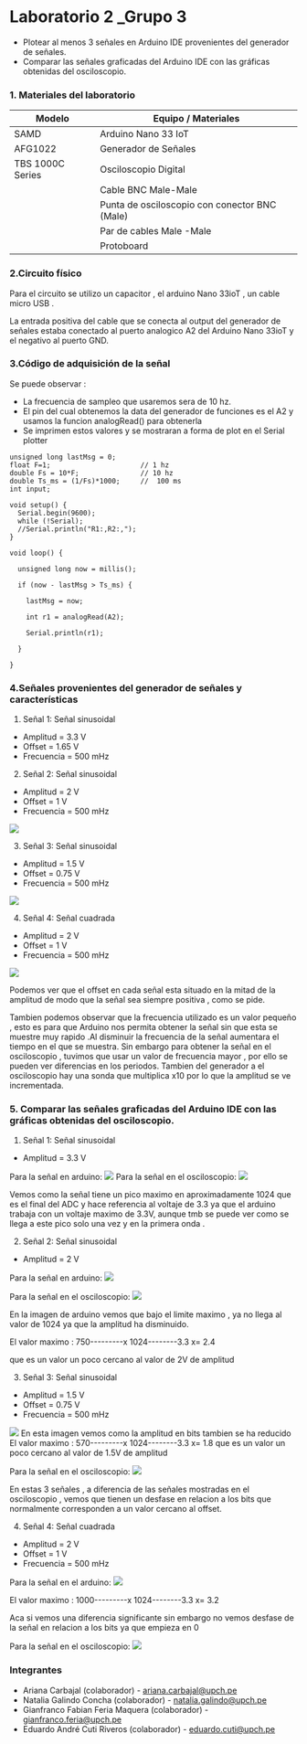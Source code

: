 # Laboratorio 2 _Grupo 3
- Plotear al menos 3 señales en Arduino IDE provenientes del generador de señales.
-  Comparar las señales graficadas del Arduino IDE con las gráficas obtenidas del osciloscopio.




### 1. Materiales del laboratorio


| Modelo | Equipo / Materiales |
| ------------- | ------------- |
| SAMD |Arduino Nano 33 IoT  |
| AFG1022  | Generador de Señales  |
| TBS 1000C Series  |  Osciloscopio Digital  |
|  |Cable BNC Male-Male |
|  | Punta de osciloscopio con conector BNC (Male) |
|  | Par de cables Male -Male  |
|  | Protoboard  |

### 2.Circuito físico

Para el circuito se utilizo un capacitor , el arduino Nano 33ioT , un cable micro USB .

La entrada positiva del cable que se conecta al output del generador de señales estaba conectado al puerto analogico A2 del Arduino Nano 33ioT y el negativo  al puerto GND.

### 3.Código de adquisición de la señal
Se puede observar :
- La frecuencia de sampleo que usaremos sera de 10 hz.
- El pin del cual obtenemos la data del generador de funciones es el A2 y usamos la funcion analogRead() para obtenerla
- Se imprimen estos valores y se mostraran a forma de plot en el Serial plotter 

```
unsigned long lastMsg = 0;
float F=1;                      // 1 hz
double Fs = 10*F;               // 10 hz
double Ts_ms = (1/Fs)*1000;     //  100 ms
int input;  

void setup() {
  Serial.begin(9600);
  while (!Serial);
  //Serial.println("R1:,R2:,");
}

void loop() {

  unsigned long now = millis();

  if (now - lastMsg > Ts_ms) {
    
    lastMsg = now;

    int r1 = analogRead(A2);

    Serial.println(r1);
    
  }

}

```



### 4.Señales provenientes del generador de señales y características

1. Señal 1: Señal sinusoidal
- Amplitud = 3.3 V
- Offset = 1.65 V
- Frecuencia = 500 mHz

2. Señal 2: Señal sinusoidal
- Amplitud = 2 V
- Offset = 1 V
- Frecuencia = 500 mHz

<image src ="Imagenes/señal2_gen.jpeg"> 

3. Señal 3: Señal sinusoidal
- Amplitud = 1.5 V
- Offset = 0.75 V
- Frecuencia = 500 mHz

<image src ="Imagenes/señal3_gen.jpeg"> 

4. Señal 4: Señal cuadrada
- Amplitud = 2 V
- Offset = 1 V
- Frecuencia = 500 mHz

<image src ="Imagenes/señal4_gen.jpeg"> 

Podemos ver que el offset en cada señal esta situado en la mitad de la amplitud de modo que la señal sea siempre positiva , como se pide.

Tambien podemos observar que la frecuencia utilizado es un valor pequeño , esto es para que Arduino nos permita obtener la señal sin que esta se muestre muy rapido .Al disminuir la frecuencia de la señal aumentara el tiempo en el que se muestra.
Sin embargo para obtener la señal en el osciloscopio , tuvimos que usar un valor de frecuencia mayor , por ello se pueden ver diferencias en los periodos.
Tambien del generador a el osciloscopio hay una sonda que multiplica x10 por lo que la amplitud se ve incrementada.

### 5. Comparar las señales graficadas del Arduino IDE con las gráficas obtenidas del osciloscopio.

1. Señal 1: Señal sinusoidal
- Amplitud = 3.3 V

Para la señal en arduino:
<image src ="Imagenes/señal1_ard.jpeg"> 
Para la señal en el osciloscopio:
<image src ="Imagenes/señal1_osc.png"> 

Vemos como la señal tiene un pico maximo en aproximadamente 1024 que es el final del ADC y hace referencia al voltaje de 3.3 ya que el arduino trabaja con un voltaje maximo de 3.3V, aunque tmb se puede ver como se llega a este pico solo una vez y en la primera onda .

2. Señal 2: Señal sinusoidal
- Amplitud = 2 V

Para la señal en arduino:
<image src ="Imagenes/señal2_ard.jpeg"> 


Para la señal en el osciloscopio:
<image src ="Imagenes/señal2_osc.png"> 

En la imagen de arduino vemos que bajo el limite maximo , ya no llega al valor de 1024 ya que la amplitud ha disminuido.

El valor maximo :
750---------x
1024--------3.3
x= 2.4

que es un valor un poco cercano al valor de 2V de amplitud


3. Señal 3: Señal sinusoidal
- Amplitud = 1.5 V
- Offset = 0.75 V
- Frecuencia = 500 mHz

<image src ="Imagenes/señal3_ard.jpeg"> 
En esta imagen vemos como la amplitud en bits tambien se ha reducido
El valor maximo :
570---------x
1024--------3.3
x= 1.8
que es un valor un poco cercano al valor de 1.5V de amplitud


Para la señal en el osciloscopio:
<image src ="Imagenes/señal2_osc.png"> 

En estas 3 señales , a diferencia de las señales mostradas en el osciloscopio , vemos que tienen un desfase en relacion a los bits que normalmente corresponden a un valor cercano al offset.

4. Señal 4: Señal cuadrada
- Amplitud = 2 V
- Offset = 1 V
- Frecuencia = 500 mHz

Para la señal en el arduino:
<image src ="Imagenes/señal4_ard.jfif">

El valor maximo :
1000---------x
1024--------3.3
x= 3.2

Aca si vemos una diferencia significante sin embargo no vemos desfase de la señal en relacion a los bits ya que empieza en 0 

Para la señal en el osciloscopio:
<image src ="Imagenes/señal3_osc.png"> 




### Integrantes 

- Ariana Carbajal (colaborador) - ariana.carbajal@upch.pe 
- Natalia Galindo Concha (colaborador) - natalia.galindo@upch.pe 
- Gianfranco Fabian Feria Maquera (colaborador) - gianfranco.feria@upch.pe 
- Eduardo André Cuti Riveros (colaborador) -  eduardo.cuti@upch.pe 

